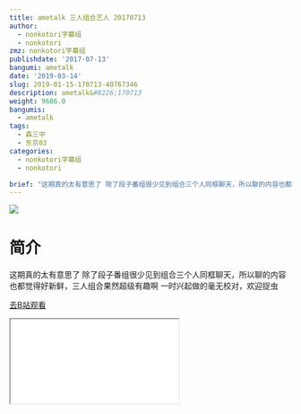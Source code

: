 ```yaml
---
title: ametalk 三人组合艺人 20170713
author:
  - nonkotori字幕组
  - nonkotori
zmz: nonkotori字幕组
publishdate: '2017-07-13'
bangumi: ametalk
date: '2019-03-14'
slug: 2019-01-15-170713-40767346
description: ametalk&#8226;170713
weight: 9686.0
bangumis:
  - ametalk
tags:
  - 森三中
  - 东京03
categories:
  - nonkotori字幕组
  - nonkotori

brief: "这期真的太有意思了 除了段子番组很少见到组合三个人同框聊天，所以聊的内容也都觉得好新鲜，三人组合果然超级有趣啊 一时兴起做的毫无校对，欢迎捉虫"
---
```

![](https://i.imgur.com/ZfLTdc6.jpg)
# 简介  
这期真的太有意思了
除了段子番组很少见到组合三个人同框聊天，所以聊的内容也都觉得好新鲜，三人组合果然超级有趣啊
一时兴起做的毫无校对，欢迎捉虫  

[去B站观看](https://www.bilibili.com/video/av40767346/)
<div class ="resp-container"><iframe class="testiframe" src="//player.bilibili.com/player.html?aid=40767346"", scrolling="no", allowfullscreen="true" > </iframe></div> 
